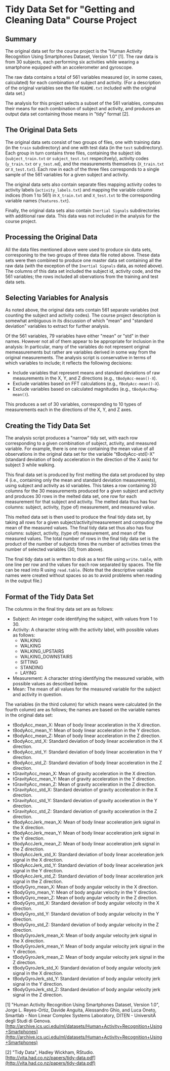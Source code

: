 Tidy Data Set for "Getting and Cleaning Data" Course Project
============================================================

Summary
-------

The original data set for the course project is the "Human Activity
Recognition Using Smartphones Dataset, Version 1.0" \[1\]. The
raw data is from 30 subjects, each performing six activities while
wearing a smartphone equipped with an accelerometer and gyroscope.

The raw data contains a total of 561 variables measured (or, in some
cases, calculated) for each combination of subject and activity. (For
a description of the original variables see the file `README.txt`
included with the original data set.)

The analysis for this project selects a subset of the 561 variables,
computes their means for each combination of subject and activity, and
produces an output data set containing those means in "tidy" format
\[2\].

The Original Data Sets
---------------------------------

The original data sets consist of two groups of files, one with
training data (in the `train` subdirectory) and one with test data (in
the `test` subdirectory). Each group in turn contains three files,
containing the subject ids (`subject_train.txt` or `subject_test.txt`
respecitvely), activity codes (`y_train.txt` or `y_test.md`), and the
measurements themselves (`X_train.txt` or `X_test.txt`). Each row in
each of the three files corresponds to a single sample of the 561
variables for a given subject and activity.

The original data sets also contain separate files mapping activity
codes to activity labels (`activity_labels.txt`) and mapping the
variable column indices (from 1 to 561) in `X_train.txt` and
`X_test.txt` to the corresponding variable names (`features.txt`).

Finally, the original data sets also contain `Inertial Signals`
subdirectories with additional raw data. This data was not included in the
analysis for the course project.

Processing the Original Data
----------------------------

All the data files mentioned above were used to produce six data sets,
corresponing to the two groups of three data file noted above. These
data sets were then combined to produce one master data set containing
all the raw data (with the exception of the `Inertial Signals` data,
as noted above). The columns of this data set included the subject id,
activity code, and the 561 variables; the rows included all
obervations from the training and test data sets.

Selecting Variables for Analysis
--------------------------------

As noted above, the original data sets contain 561 separate variables
(not counting the subject and activity codes). The course project
description is somewhat ambiguous in its discussion of which "mean"
and "standard deviation" variables to extract for further analysis.

Of the 561 variables, 79 variables have either "mean" or "std" in
their names. However not all of them appear to be appropriate for
inclusion in the analysis: In particular, many of the variables do not
represent original memeasurements but rather are variables derived in
some way from the original measurements. The analysis script is
conservative in terms of which variables to include; it reflects the
following decisions:

* Include variables that represent means and standard deviations of
raw measurements in the X, Y, and Z directions (e.g.,
`tBodyAcc-mean()-X`).
* Exclude variables based on FFT calculations (e.g., `fBodyAcc-mean()-X`).
* Exclude variables based on calculated magnitudes (e.g.,
`tBodyAccMag-mean()`).

This produces a set of 30 variables, corresponding to 10 types of
measurements each in the directions of the X, Y, and Z axes.

Creating the Tidy Data Set
--------------------------

The analysis script produces a "narrow" tidy set, with each row
corresponding to a given combination of subject, activity, and
measured variable. For example, there is one row containing the mean
value of all observations in the original data set for the variable
"tBodyAcc-std()-X" (standard deviation of body acceleration in the
direction of the X axis) for subject 3 while walking.

This final data set is produced by first melting the data set produced
by step 4 (i.e., containing only the mean and standard deviation
measurements), using subject and activity as id variables. This takes
a row containing 30 columns for the 30 measurements produced for a
given subject and activity and produces 30 rows in the melted data
set, one row for each measurement for that subject and activity. The
melted data thus has four columns: subject, activity, (type of)
measurement, and measured value.

This melted data set is then used to produce the final tidy data set,
by taking all rows for a given subject/activity/measurement and
computing the mean of the measured values. The final tidy data set
thus also has four columns: subject, activity, (type of) measurement,
and mean of the measured values. The total number of rows in the final
tidy data set is the product of the number of subjects times the
number of activities times the number of selected variables (30, from
above).

The final tidy data set is written to disk as a text file using
`write.table`, with one line per row and the values for each row
separated by spaces. The file can be read into R using
`read.table`. (Note that the descriptive variable names were created
without spaces so as to avoid problems when reading in the output
file.)

Format of the Tidy Data Set
---------------------------

The columns in the final tiny data set are as follows:

* Subject: An integer code identifying the subject, with values from 1
  to 30.
* Activity: A character string with the activity label, with possible
  values as follows:
    * WALKING
    * WALKING
    * WALKING_UPSTAIRS
    * WALKING_DOWNSTAIRS
    * SITTING
    * STANDING
    * LAYING
* Measurement: A character string identifying the measured variable,
  with possible values as described below.
* Mean: The mean of all values for the measured variable for the
  subject and activity in question.

The variables (in the third column) for which means were calculated
(in the fourth column) are as follows; the names are based on the
variable names in the original data set:

* tBodyAcc_mean_X: Mean of body linear acceleration in the X direction.
* tBodyAcc_mean_Y: Mean of body linear acceleration in the Y direction.
* tBodyAcc_mean_Z: Mean of body linear acceleration in the Z direction.
* tBodyAcc_std_X: Standard deviation of body linear acceleration in
  the X direction.
* tBodyAcc_std_Y: Standard deviation of body linear acceleration in
  the Y direction.
* tBodyAcc_std_Z: Standard deviation of body linear acceleration in
  the Z direction.
* tGravityAcc_mean_X: Mean of gravity acceleration in the X direction.
* tGravityAcc_mean_Y: Mean of gravity acceleration in the Y direction.
* tGravityAcc_mean_Z: Mean of gravity acceleration in the Z direction.
* tGravityAcc_std_X: Standard deviation of gravity acceleration in the
  X direction.
* tGravityAcc_std_Y: Standard deviation of gravity acceleration in the
  Y direction.
* tGravityAcc_std_Z: Standard deviation of gravity acceleration in the
  Z direction.
* tBodyAccJerk_mean_X: Mean of body linear acceleration jerk signal in
  the X direction.
* tBodyAccJerk_mean_Y: Mean of body linear acceleration jerk signal in
  the Y direction.
* tBodyAccJerk_mean_Z: Mean of body linear acceleration jerk signal in
  the Z direction.
* tBodyAccJerk_std_X: Standard deviation of body linear acceleration
  jerk signal in the X direction.
* tBodyAccJerk_std_Y: Standard deviation of body linear acceleration
  jerk signal in the Y direction.
* tBodyAccJerk_std_Z: Standard deviation of body linear acceleration
  jerk signal in the Z direction.
* tBodyGyro_mean_X: Mean of body angular velocity in the X direction.
* tBodyGyro_mean_Y: Mean of body angular velocity in the Y direction.
* tBodyGyro_mean_Z: Mean of body angular velocity in the Z direction.
* tBodyGyro_std_X: Standard deviation of body angular velocity in the
  X direction.
* tBodyGyro_std_Y: Standard deviation of body angular velocity in the
  Y direction.
* tBodyGyro_std_Z: Standard deviation of body angular velocity in the
  Z direction.
* tBodyGyroJerk_mean_X: Mean of body angular velocity jerk signal in
  the X direction.
* tBodyGyroJerk_mean_Y: Mean of body angular velocity jerk signal in
  the Y direction.
* tBodyGyroJerk_mean_Z: Mean of body angular velocity jerk signal in
  the Z direction.
* tBodyGyroJerk_std_X: Standard deviation of body angular velocity
  jerk signal in the X direction.
* tBodyGyroJerk_std_Y: Standard deviation of body angular velocity
  jerk signal in the Y direction.
* tBodyGyroJerk_std_Z: Standard deviation of body angular velocity
  jerk signal in the Z direction.

\[1\] "Human Activity Recognition Using Smartphones Dataset, Version
1.0", Jorge L. Reyes-Ortiz, Davide Anguita, Alessandro Ghio, and Luca
Oneto, Smartlab - Non Linear Complex Systems Laboratory, DITEN -
UniversitÃ degli Studi di
Genova. [http://archive.ics.uci.edu/ml/datasets/Human+Activity+Recognition+Using+Smartphones](http://archive.ics.uci.edu/ml/datasets/Human+Activity+Recognition+Using+Smartphones)

\[2\] "Tidy Data", Hadley Wickham, RStudio. [http://vita.had.co.nz/papers/tidy-data.pdf](http://vita.had.co.nz/papers/tidy-data.pdf)
